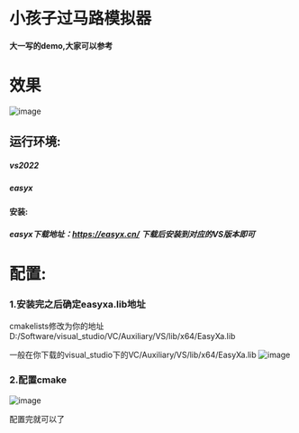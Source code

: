 # 小孩子过马路模拟器
#### 大一写的demo,大家可以参考

# 效果 

![image](https://github.com/foryearslater/crossing_guard_joe/blob/main/image-20250612173100084.png)

## 运行环境:

##### vs2022  

##### easyx

#### 安装:

##### easyx下载地址：https://easyx.cn/          下载后安装到对应的VS版本即可

# 配置:

### 1.安装完之后确定easyxa.lib地址

 cmakelists修改为你的地址D:/Software/visual_studio/VC/Auxiliary/VS/lib/x64/EasyXa.lib

一般在你下载的visual_studio下的VC/Auxiliary/VS/lib/x64/EasyXa.lib
![image](https://github.com/foryearslater/crossing_guard_joe/blob/main/image-20250612173249626.png)


### ​2.配置cmake

![image](https://github.com/foryearslater/crossing_guard_joe/blob/main/image-20250612173111943.png)

配置完就可以了
